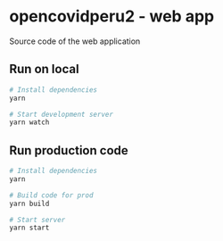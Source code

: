 # opencovidperu2 - web app

Source code of the web application

## Run on local

``` bash
# Install dependencies
yarn 

# Start development server
yarn watch
```

## Run production code

``` bash
# Install dependencies
yarn 

# Build code for prod
yarn build

# Start server
yarn start

```
